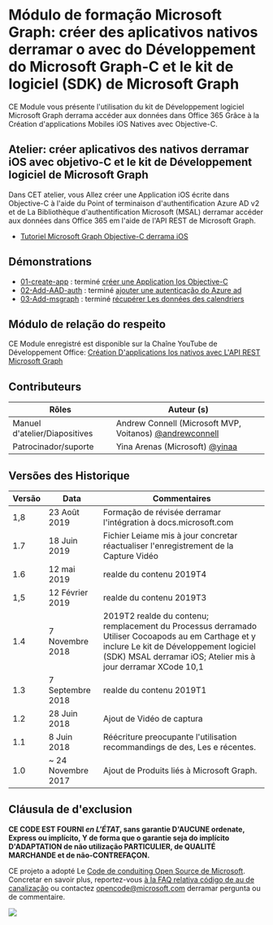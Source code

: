 # <a name="module-de-formation-microsoft-graph-crer-des-applications-natives-pour-ios-avec-objective-c-et-le-kit-de-dveloppement-logiciel-sdk-de-microsoft-graph"></a>Módulo de formação Microsoft Graph: créer des aplicativos nativos derramar o avec do Développement do Microsoft Graph-C et le kit de logiciel (SDK) de Microsoft Graph

CE Module vous présente l'utilisation du kit de Développement logiciel Microsoft Graph derrama accéder aux données dans Office 365 Grâce à la Création d'applications Mobiles iOS Natives avec Objective-C.

## <a name="atelier-crer-des-applications-natives-pour-ios-avec-objective-c-et-le-kit-de-dveloppement-logiciel-de-microsoft-graph"></a>Atelier: créer aplicativos des nativos derramar iOS avec objetivo-C et le kit de Développement logiciel de Microsoft Graph

Dans CET atelier, vous Allez créer une Application iOS écrite dans Objective-C à l'aide du Point of terminaison d'authentification Azure AD v2 et de La Bibliothèque d'authentification Microsoft (MSAL) derramar accéder aux données dans Office 365 em l'aide de l'API REST de Microsoft Graph.

- [Tutoriel Microsoft Graph Objective-C derrama iOS](https://docs.microsoft.com/graph/tutorials/ios-objectivec)

## <a name="dmonstrations"></a>Démonstrations

- [01-create-app](demos/01-create-app) : terminé [créer une Application Ios Objective-C](https://docs.microsoft.com/graph/tutorials/ios-objectivec?tutorial-step=1)
- [02-Add-AAD-auth](demos/02-add-aad-auth) : terminé [ajouter une autenticação do Azure ad](https://docs.microsoft.com/graph/tutorials/ios-objectivec?tutorial-step=3)
- [03-Add-msgraph](demos/03-add-msgraph) : terminé [récupérer Les données des calendriers](https://docs.microsoft.com/graph/tutorials/ios-objectivec?tutorial-step=4)

## <a name="regarder-le-module"></a>Módulo de relação do respeito

CE Module enregistré est disponible sur la Chaîne YouTube de Développement Office: [Création D'applications Ios nativos avec L'API REST Microsoft Graph](https://youtu.be/Gg8Qy1Dqyzw)

## <a name="contributeurs"></a>Contributeurs

| Rôles | Auteur (s) |
| -------------------- | ------------------------------------------------------------------------------------ |
| Manuel d'atelier/Diapositives | Andrew Connell (Microsoft MVP, Voitanos) [@andrewconnell](//github.com/andrewconnell) |
| Patrocinador/suporte | Yina Arenas (Microsoft) [@yinaa](//github.com/yinaa) |

## <a name="historique-des-versions"></a>Versões des Historique

| Versão | Data | Commentaires |
| ------- | ------------------ | ------------------------------------------------------------------------------------------------------------------------------------ |
| 1,8 | 23 Août 2019 | Formação de révisée derramar l'intégration à docs.microsoft.com |
| 1.7 | 18 Juin 2019 | Fichier Leiame mis à jour concretar réactualiser l'enregistrement de la Capture Vidéo |
| 1.6 | 12 mai 2019 | realde du contenu 2019T4 |
| 1,5 | 12 Février 2019 | realde du contenu 2019T3 |
| 1.4 | 7 Novembre 2018 | 2019T2 realde du contenu; remplacement du Processus derramado Utiliser Cocoapods au em Carthage et y inclure Le kit de Développement logiciel (SDK) MSAL derramar iOS; Atelier mis à jour derramar XCode 10,1 |
| 1.3 | 7 Septembre 2018 | realde du contenu 2019T1 |
| 1.2 | 28 Juin 2018 | Ajout de Vidéo de captura |
| 1.1 | 8 Juin 2018 | Réécriture preocupante l'utilisation recommandings de des, Les e récentes. |
| 1.0 | ~ 24 Novembre 2017 | Ajout de Produits liés à Microsoft Graph. |

## <a name="clause-dexclusion"></a>Cláusula de d'exclusion

**CE CODE EST FOURNI _en L'ÉTAT_, sans garantie D'AUCUNE ordenate, Express ou implícito, Y de forma que o garantie seja do implícito D'ADAPTATION de não utilização PARTICULIER, de QUALITÉ MARCHANDE et de não-CONTREFAÇON.**

CE projeto a adopté Le [Code de conduiting Open Source de Microsoft](https://opensource.microsoft.com/codeofconduct/). Concretar en savoir plus, reportez-vous [à la FAQ relativa código de au de canalização](https://opensource.microsoft.com/codeofconduct/faq/) ou contactez [opencode@microsoft.com](mailto:opencode@microsoft.com) derramar pergunta ou de commentaire.

<img src="https://telemetry.sharepointpnp.com/msgraph-training-ios-objectivec" />
